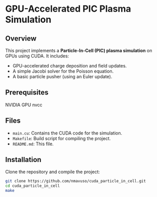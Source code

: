 # GPU-Accelerated PIC Plasma Simulation

## Overview

This project implements a **Particle-In-Cell (PIC) plasma simulation** on GPUs using CUDA. It includes:
- GPU-accelerated charge deposition and field updates.
- A simple Jacobi solver for the Poisson equation.
- A basic particle pusher (using an Euler update).

## Prerequisites 

NVIDIA GPU
nvcc 

## Files

- `main.cu`: Contains the CUDA code for the simulation.
- `Makefile`: Build script for compiling the project.
- `README.md`: This file.

## Installation

Clone the repository and compile the project:

```bash
git clone https://github.com/nmavuso/cuda_particle_in_cell.git
cd cuda_particle_in_cell
make

